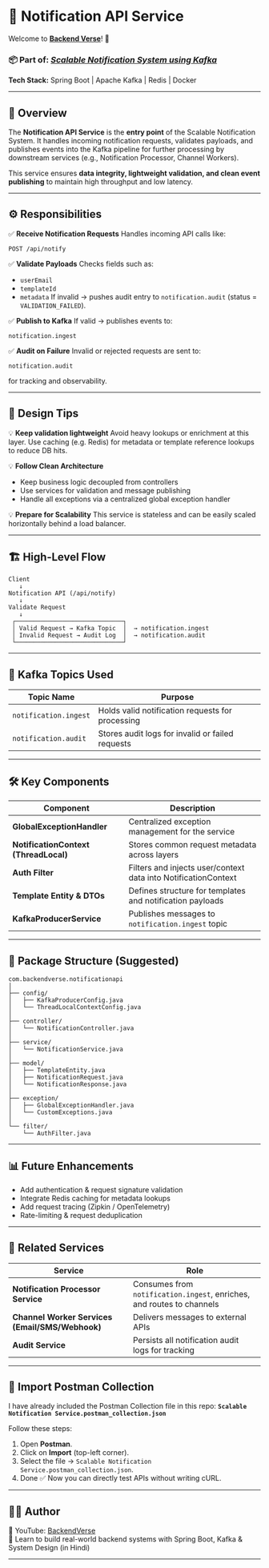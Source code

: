 # 🚀 Notification API Service

Welcome to **[Backend Verse](https://www.youtube.com/@BackendVerse)**! 🎥

### 📦 Part of: *[Scalable Notification System using Kafka](https://www.youtube.com/playlist?list=PLdUn31k8Q723lAfT2QOWoSA4C-UFQLDGI)*

**Tech Stack:** Spring Boot | Apache Kafka | Redis | Docker

---

## 🧭 Overview

The **Notification API Service** is the **entry point** of the Scalable Notification System.
It handles incoming notification requests, validates payloads, and publishes events into the Kafka pipeline for further processing by downstream services (e.g., Notification Processor, Channel Workers).

This service ensures **data integrity, lightweight validation, and clean event publishing** to maintain high throughput and low latency.

---

## ⚙️ Responsibilities

✅ **Receive Notification Requests**
Handles incoming API calls like:

```
POST /api/notify
```

✅ **Validate Payloads**
Checks fields such as:

* `userEmail`
* `templateId`
* `metadata`
  If invalid → pushes audit entry to `notification.audit` (status = `VALIDATION_FAILED`).

✅ **Publish to Kafka**
If valid → publishes events to:

```
notification.ingest
```

✅ **Audit on Failure**
Invalid or rejected requests are sent to:

```
notification.audit
```

for tracking and observability.

---

## 🧠 Design Tips

💡 **Keep validation lightweight**
Avoid heavy lookups or enrichment at this layer.
Use caching (e.g. Redis) for metadata or template reference lookups to reduce DB hits.

💡 **Follow Clean Architecture**

* Keep business logic decoupled from controllers
* Use services for validation and message publishing
* Handle all exceptions via a centralized global exception handler

💡 **Prepare for Scalability**
This service is stateless and can be easily scaled horizontally behind a load balancer.

---

## 🏗️ High-Level Flow

```
Client
   ↓
Notification API (/api/notify)
   ↓
Validate Request
   ↓
 ┌──────────────────────────────┐
 │ Valid Request → Kafka Topic  │  → notification.ingest
 │ Invalid Request → Audit Log  │  → notification.audit
 └──────────────────────────────┘
```

---

## 🧩 Kafka Topics Used

| Topic Name            | Purpose                                          |
| --------------------- | ------------------------------------------------ |
| `notification.ingest` | Holds valid notification requests for processing |
| `notification.audit`  | Stores audit logs for invalid or failed requests |

---

## 🛠️ Key Components

| Component                             | Description                                                    |
| ------------------------------------- | -------------------------------------------------------------- |
| **GlobalExceptionHandler**            | Centralized exception management for the service               |
| **NotificationContext (ThreadLocal)** | Stores common request metadata across layers                   |
| **Auth Filter**                       | Filters and injects user/context data into NotificationContext |
| **Template Entity & DTOs**            | Defines structure for templates and notification payloads      |
| **KafkaProducerService**              | Publishes messages to `notification.ingest` topic              |

---

## 🧱 Package Structure (Suggested)

```
com.backendverse.notificationapi
│
├── config/
│   ├── KafkaProducerConfig.java
│   └── ThreadLocalContextConfig.java
│
├── controller/
│   └── NotificationController.java
│
├── service/
│   └── NotificationService.java
│
├── model/
│   ├── TemplateEntity.java
│   ├── NotificationRequest.java
│   └── NotificationResponse.java
│
├── exception/
│   ├── GlobalExceptionHandler.java
│   └── CustomExceptions.java
│
└── filter/
    └── AuthFilter.java
```

---

## 📊 Future Enhancements

* Add authentication & request signature validation
* Integrate Redis caching for metadata lookups
* Add request tracing (Zipkin / OpenTelemetry)
* Rate-limiting & request deduplication

---

## 🧩 Related Services

| Service                                         | Role                                                                  |
| ----------------------------------------------- | --------------------------------------------------------------------- |
| **Notification Processor Service**              | Consumes from `notification.ingest`, enriches, and routes to channels |
| **Channel Worker Services (Email/SMS/Webhook)** | Delivers messages to external APIs                                    |
| **Audit Service**                               | Persists all notification audit logs for tracking                     |

---
## 🧪 Import Postman Collection

I have already included the Postman Collection file in this repo:
**`Scalable Notification Service.postman_collection.json`**

Follow these steps:

1. Open **Postman**.
2. Click on **Import** (top-left corner).
3. Select the file → `Scalable Notification Service.postman_collection.json`.
4. Done ✅ Now you can directly test APIs without writing cURL.

---

## 🧑‍💻 Author

🎥 YouTube: [BackendVerse](https://www.youtube.com/@backendverse)   
💬 Learn to build real-world backend systems with Spring Boot, Kafka & System Design (in Hindi)

---